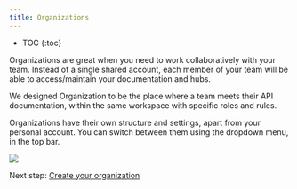 ```yaml
---
title: Organizations
---
```


- TOC
{:toc}

Organizations are great when you need to work collaboratively with your team. Instead of a single shared account, each member of your team will be able to access/maintain your documentation and hubs.

We designed Organization to be the place where a team meets their API documentation, within the same workspace with specific roles and rules.

Organizations have their own structure and settings, apart from your personal account. You can switch between them using the dropdown menu, in the top bar.

![](/images/help/org-dropdown.png)

Next step: [Create your organization](/help/organizations/create-and-manage-organizations/)